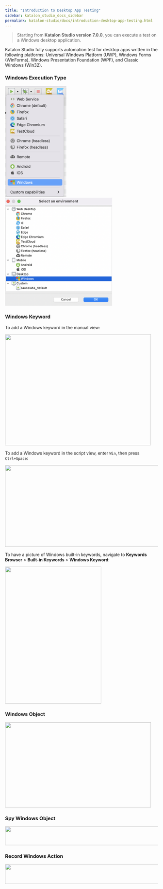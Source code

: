 ```yaml
---
title: "Introduction to Desktop App Testing" 
sidebar: katalon_studio_docs_sidebar
permalink: katalon-studio/docs/introduction-desktop-app-testing.html 
---
```


> Starting from **Katalon Studio version 7.0.0**, you can execute a test on a Windows desktop application.

Katalon Studio fully supports automation test for desktop apps written in the following platforms: Universal Windows Platform (UWP), Windows Forms (WinForms), Windows Presentation Foundation (WPF), and Classic Windows (Win32).

### Windows Execution Type

<img src="https://github.com/katalon-studio/docs-images/raw/master/katalon-studio/docs/record-windows-actions/run-with-windows.png" width="40%" alt="run with windows">

<img src="https://github.com/katalon-studio/docs-images/raw/master/katalon-studio/docs/introduction-desktop-app-testing/select-window-environment.png" width="70%" alt="select environment">

### Windows Keyword

To add a Windows keyword in the manual view:

<img src="https://github.com/katalon-studio/docs-images/raw/master/katalon-studio/docs/introduction-desktop-app-testing/Windows_Keyword_1.png" width="481" height="364">

To add a Windows keyword in the script view, enter `Win`, then press `Ctrl+Space`:

<img src="https://github.com/katalon-studio/docs-images/raw/master/katalon-studio/docs/introduction-desktop-app-testing/Windows_Keyword_2.png" width="563" height="268">

To have a picture of Windows built-in keywords, navigate to **Keywords Browser** > **Built-in Keywords** > **Windows Keyword**:

<img src="https://github.com/katalon-studio/docs-images/raw/master/katalon-studio/docs/introduction-desktop-app-testing/Windows_Keyword_3.png" width="317" height="449">

### Windows Object

<img src="https://github.com/katalon-studio/docs-images/raw/master/katalon-studio/docs/introduction-desktop-app-testing/Windows_Object.png" width="481" height="279">

### Spy Windows Object

<img src="https://github.com/katalon-studio/docs-images/raw/master/katalon-studio/docs/introduction-desktop-app-testing/Spy_Windows_Object.png" width="549" height="61.5">

### Record Windows Action

<img src="https://github.com/katalon-studio/docs-images/raw/master/katalon-studio/docs/introduction-desktop-app-testing/Windows_Record_Action.png" width="600.5" height="65">

